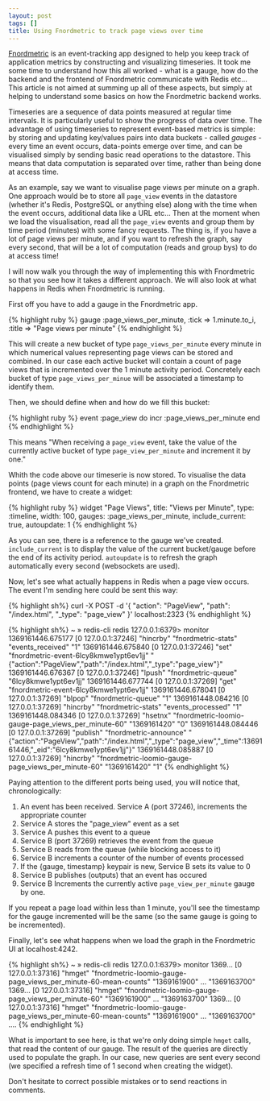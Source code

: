 ```yaml
---
layout: post
tags: []
title: Using Fnordmetric to track page views over time
---
```


[Fnordmetric](https://github.com/paulasmuth/fnordmetric) is an event-tracking app designed to help you keep track of application metrics by constructing and visualizing timeseries. It took me some time to understand how this all worked - what is a gauge, how do the backend and the frontend of Fnordmetric communicate with Redis etc... This article is not aimed at summing up all of these aspects, but simply at helping to understand some basics on how the Fnordmetric backend works.

Timeseries are a sequence of data points measured at regular time intervals. It is particularly useful to show the progress of data over time. The advantage of using timeseries to represent event-based metrics is simple: by storing and updating key/values pairs into data buckets - called *gauges* - every time an event occurs, data-points emerge over time, and can be visualised simply by sending basic read operations to the datastore. This means that data computation is separated over time, rather than being done at access time.

As an example, say we want to visualise page views per minute on a graph. One approach would be to store all `page_view` events in the datastore (whether it's Redis, PostgreSQL or anything else) along with the time when the event occurs, additional data like a URL etc… Then at the moment when we load the visualisation, read all the `page_view` events and group them by time period (minutes) with some fancy requests.
The thing is, if you have a lot of page views per minute, and if you want to refresh the graph, say every second,  that will be a lot of computation (reads and group bys) to do at access time!

I will now walk you through the way of implementing this with Fnordmetric so that you see how it takes a different approach. We will also look at what happens in Redis when Fnordmetric is running.

First off you have to add a gauge in the Fnordmetric app.

{% highlight ruby %}
gauge :page_views_per_minute, 
  :tick => 1.minute.to_i, 
  :title => "Page views per minute"
{% endhighlight %}

This will create a new bucket of type `page_views_per_minute` every minute in which numerical values representing page views can be stored and combined. In our case each active bucket will contain a count of page views that is incremented over the 1 minute activity period. Concretely each bucket of type `page_views_per_minue` will be associated a timestamp to identify them.

Then, we should define when and how do we fill this bucket:

{% highlight ruby %}
event :page_view do
  incr :page_views_per_minute
end
{% endhighlight %}

This means "When receiving a `page_view` event, take the value of the currently active bucket of type `page_view_per_minute` and increment it by one."

Whith the code above our timeserie is now stored. To visualise the data points (page views count for each minute) in a graph on the Fnordmetric frontend, we have to create a widget:

{% highlight ruby %}
widget "Page Views",
  title: "Views per Minute",
  type: :timeline,
  width: 100,
  gauges: :page_views_per_minute,
  include_current: true,
  autoupdate: 1
{% endhighlight %}

As you can see, there is a reference to the gauge we've created. `include_current` is to display the value of the current bucket/gauge before the end of its activity period. `autoupdate` is to refresh the graph automatically every second (websockets are used).

Now, let's see what actually happens in Redis when a page view occurs. The event I'm sending here could be sent this way:

{% highlight sh%}
curl -X POST 
     -d '{ "action": "PageView", "path": "/index.html", "_type": "page_view" }'
     localhost:2323
{% endhighlight %}

{% highlight sh%}
~ » redis-cli
redis 127.0.0.1:6379> monitor
1369161446.675177 [0 127.0.0.1:37246] "hincrby" "fnordmetric-stats" "events_received" "1"
1369161446.675840 [0 127.0.0.1:37246] "set" "fnordmetric-event-6lcy8kmwe1ypt6ev1jj" "{\"action\":\"PageView\",\"path\":\"/index.html\",\"_type\":\"page_view\"}"
1369161446.676367 [0 127.0.0.1:37246] "lpush" "fnordmetric-queue" "6lcy8kmwe1ypt6ev1jj"
1369161446.677744 [0 127.0.0.1:37269] "get" "fnordmetric-event-6lcy8kmwe1ypt6ev1jj"
1369161446.678041 [0 127.0.0.1:37269] "blpop" "fnordmetric-queue" "1"
1369161448.084216 [0 127.0.0.1:37269] "hincrby" "fnordmetric-stats" "events_processed" "1"
1369161448.084346 [0 127.0.0.1:37269] "hsetnx" "fnordmetric-loomio-gauge-page_views_per_minute-60" "1369161420" "0"
1369161448.084446 [0 127.0.0.1:37269] "publish" "fnordmetric-announce" "{\"action\":\"PageView\",\"path\":\"/index.html\",\"_type\":\"page_view\",\"_time\":1369161446,\"_eid\":\"6lcy8kmwe1ypt6ev1jj\"}"
1369161448.085887 [0 127.0.0.1:37269] "hincrby" "fnordmetric-loomio-gauge-page_views_per_minute-60" "1369161420" "1"
{% endhighlight %}

Paying attention to the different ports being used, you will notice that, chronologically:

1. An event has been received. Service A (port 37246), increments the appropriate counter
2. Service A stores the "page_view" event as a set
3. Service A pushes this event to a queue
4. Service B (port 37269) retrieves the event from the queue
5. Service B reads from the queue (while blocking access to it)
6. Service B increments a counter of the number of events processed
7. If the {gauge, timestamp} keypair is new, Service B sets its value to 0
8. Service B publishes (outputs) that an event has occured
9. Service B Increments the currently active `page_view_per_minute` gauge by one.

If you repeat a page load within less than 1 minute, you'll see the timestamp for the gauge incremented will be the same (so the same gauge is going to be incremented).

Finally, let's see what happens when we load the graph in the Fnordmetric UI at localhost:4242.

{% highlight sh%}
~ » redis-cli
redis 127.0.0.1:6379> monitor
1369... [0 127.0.0.1:37316] "hmget" "fnordmetric-loomio-gauge-page_views_per_minute-60-mean-counts" "1369161900" ... "1369163700"
1369... [0 127.0.0.1:37316] "hmget" "fnordmetric-loomio-gauge-page_views_per_minute-60" "1369161900" ... "1369163700"
1369... [0 127.0.0.1:37316] "hmget" "fnordmetric-loomio-gauge-page_views_per_minute-60-mean-counts" "1369161900" ... "1369163700"
....
{% endhighlight %}


What is important to see here, is that we're only doing simple `hmget` calls, that read the content of our gauge. The result of the queries are directly used to populate the graph. In our case, new queries are sent every second (we specified a refresh time of 1 second when creating the widget).

Don't hesitate to correct possible mistakes or to send reactions in comments.

